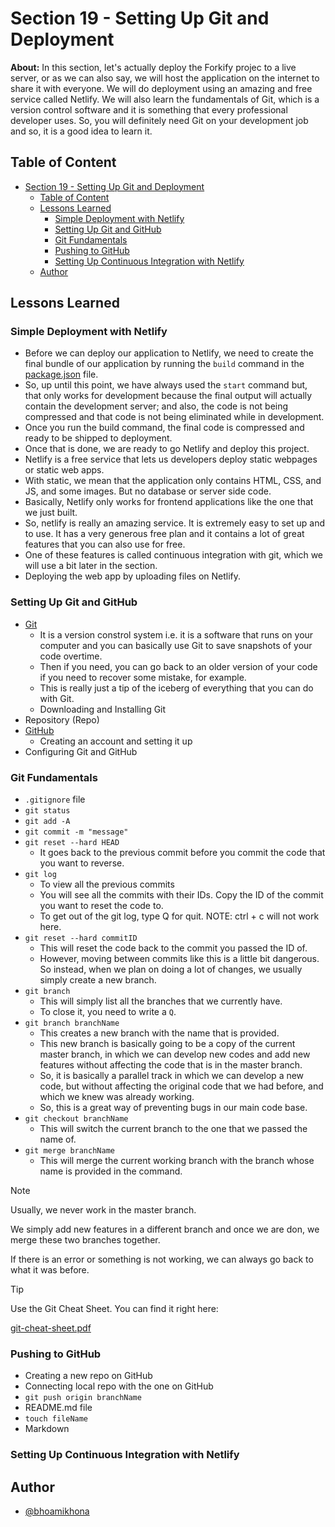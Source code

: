 # Section 19 - Setting Up Git and Deployment

**About:** In this section, let's actually deploy the Forkify projec to a live server, or as we can also say, we will host the application on the internet to share it with everyone. We will do deployment using an amazing and free service called Netlify. We will also learn the fundamentals of Git, which is a version control software and it is something that every professional developer uses. So, you will definitely need Git on your development job and so, it is a good idea to learn it.

## Table of Content

- [Section 19 - Setting Up Git and Deployment](#section-19---setting-up-git-and-deployment)
  - [Table of Content](#table-of-content)
  - [Lessons Learned](#lessons-learned)
    - [Simple Deployment with Netlify](#simple-deployment-with-netlify)
    - [Setting Up Git and GitHub](#setting-up-git-and-github)
    - [Git Fundamentals](#git-fundamentals)
    - [Pushing to GitHub](#pushing-to-github)
    - [Setting Up Continuous Integration with Netlify](#setting-up-continuous-integration-with-netlify)
  - [Author](#author)

## Lessons Learned

### Simple Deployment with Netlify

- Before we can deploy our application to Netlify, we need to create the final bundle of our application by running the `build` command in the [package.json](../Section%2018/package.json) file.
- So, up until this point, we have always used the `start` command but, that only works for development because the final output will actually contain the development server; and also, the code is not being compressed and that code is not being eliminated while in development.
- Once you run the build command, the final code is compressed and ready to be shipped to deployment.
- Once that is done, we are ready to go Netlify and deploy this project.
- Netlify is a free service that lets us developers deploy static webpages or static web apps.
- With static, we mean that the application only contains HTML, CSS, and JS, and some images. But no database or server side code.
- Basically, Netlify only works for frontend applications like the one that we just built.
- So, netlify is really an amazing service. It is extremely easy to set up and to use. It has a very generous free plan and it contains a lot of great features that you can also use for free.
- One of these features is called continuous integration with git, which we will use a bit later in the section.
- Deploying the web app by uploading files on Netlify.

### Setting Up Git and GitHub

- [Git](https://git-scm.com/)
  - It is a version constrol system i.e. it is a software that runs on your computer and you can basically use Git to save snapshots of your code overtime.
  - Then if you need, you can go back to an older version of your code if you need to recover some mistake, for example.
  - This is really just a tip of the iceberg of everything that you can do with Git.
  - Downloading and Installing Git
- Repository (Repo)
- [GitHub](https://github.com/bhoamikhona)
  - Creating an account and setting it up
- Configuring Git and GitHub

### Git Fundamentals

- `.gitignore` file
- `git status`
- `git add -A`
- `git commit -m "message"`
- `git reset --hard HEAD`
  - It goes back to the previous commit before you commit the code that you want to reverse.
- `git log`
  - To view all the previous commits
  - You will see all the commits with their IDs. Copy the ID of the commit you want to reset the code to.
  - To get out of the git log, type Q for quit. NOTE: ctrl + c will not work here.
- `git reset --hard commitID`
  - This will reset the code back to the commit you passed the ID of.
  - However, moving between commits like this is a little bit dangerous. So instead, when we plan on doing a lot of changes, we usually simply create a new branch.
- `git branch`
  - This will simply list all the branches that we currently have.
  - To close it, you need to write a `Q`.
- `git branch branchName`
  - This creates a new branch with the name that is provided.
  - This new branch is basically going to be a copy of the current master branch, in which we can develop new codes and add new features without affecting the code that is in the master branch.
  - So, it is basically a parallel track in which we can develop a new code, but without affecting the original code that we had before, and which we knew was already working.
  - So, this is a great way of preventing bugs in our main code base.
- `git checkout branchName`
  - This will switch the current branch to the one that we passed the name of.
- `git merge branchName`
  - This will merge the current working branch with the branch whose name is provided in the command.

> [!NOTE]
>
> Usually, we never work in the master branch.
>
> We simply add new features in a different branch and once we are don, we merge these two branches together.
>
> If there is an error or something is not working, we can always go back to what it was before.

> [!TIP]
>
> Use the Git Cheat Sheet. You can find it right here:
>
> [git-cheat-sheet.pdf](https://github.com/user-attachments/files/16383761/git-cheat-sheet.pdf)

### Pushing to GitHub

- Creating a new repo on GitHub
- Connecting local repo with the one on GitHub
- `git push origin branchName`
- README.md file
- `touch fileName`
- Markdown

### Setting Up Continuous Integration with Netlify

## Author

- [@bhoamikhona](https://github.com/bhoamikhona)

